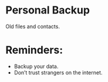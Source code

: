 # Personal Backup

Old files and contacts.

<!--  My secret contact page is: c2VjcmV0LWNvbnRhY3QuaHRtbA== -->

# Reminders:
- Backup your data.
- Don’t trust strangers on the internet.
